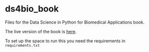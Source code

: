 # ds4bio_book
Files for the Data Science in Python for Biomedical Applications book.

The live version of the book is [here](https://smart-stats.github.io/ds4bio_book/book/_build/html/index.html).

To set up the space to run this you need the requirements in `requirements.txt`
